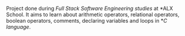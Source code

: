 Project done during *Full Stack Software Engineering studies* at *ALX School. It aims to learn about arithmetic operators, relational operators, boolean operators, comments, declaring variables and loops in **C language*.

